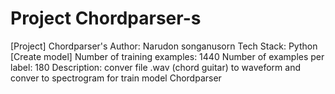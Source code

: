 # Project Chordparser-s
[Project] Chordparser's
Author: Narudon   songanusorn
Tech Stack: Python [Create model]
Number of training examples: 1440
Number of examples per label: 180
Description: conver file .wav (chord guitar) to waveform and conver to spectrogram for train model Chordparser
